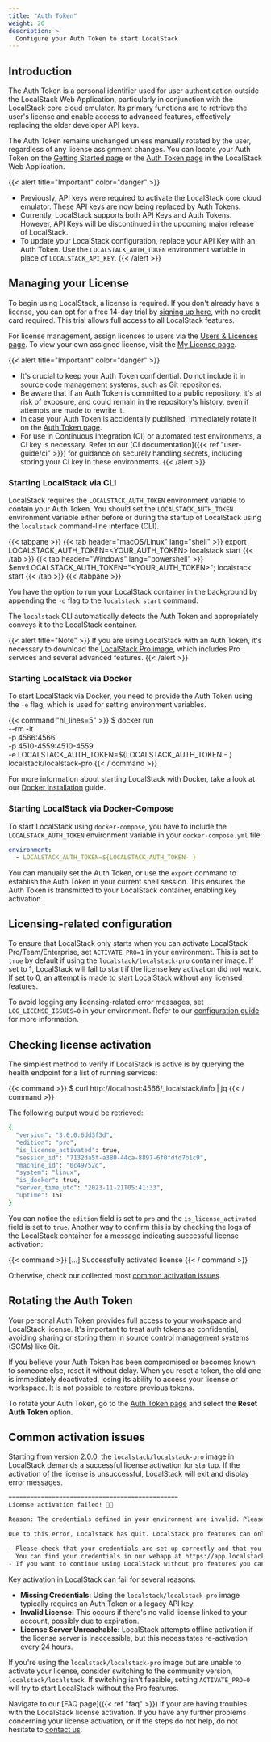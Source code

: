 ```yaml
---
title: "Auth Token"
weight: 20
description: >
  Configure your Auth Token to start LocalStack
---
```


## Introduction

The Auth Token is a personal identifier used for user authentication outside the LocalStack Web Application, particularly in conjunction with the LocalStack core cloud emulator. Its primary functions are to retrieve the user's license and enable access to advanced features, effectively replacing the older developer API keys.

The Auth Token remains unchanged unless manually rotated by the user, regardless of any license assignment changes. You can locate your Auth Token on the [Getting Started page](https://app.localstack.cloud/getting-started) or the [Auth Token page](https://app.localstack.cloud/workspace/auth-token) in the LocalStack Web Application.

{{< alert title="Important" color="danger" >}}
-   Previously, API keys were required to activate the LocalStack core cloud emulator. These API keys are now being replaced by Auth Tokens.
-   Currently, LocalStack supports both API Keys and Auth Tokens. However, API Keys will be discontinued in the upcoming major release of LocalStack.
-   To update your LocalStack configuration, replace your API Key with an Auth Token. Use the `LOCALSTACK_AUTH_TOKEN` environment variable in place of `LOCALSTACK_API_KEY`.
{{< /alert >}}

## Managing your License

To begin using LocalStack, a license is required. If you don't already have a license, you can opt for a free 14-day trial by [signing up here](https://localstack.cloud/pricing/), with no credit card required. This trial allows full access to all LocalStack features.

For license management, assign licenses to users via the [Users & Licenses page](https://app.localstack.cloud/workspace/members). To view your own assigned license, visit the [My License page](https://app.localstack.cloud/workspace/my-license).

{{< alert title="Important" color="danger" >}}
-   It's crucial to keep your Auth Token confidential. Do not include it in source code management systems, such as Git repositories.
-   Be aware that if an Auth Token is committed to a public repository, it's at risk of exposure, and could remain in the repository's history, even if attempts are made to rewrite it.
-   In case your Auth Token is accidentally published, immediately rotate it on the [Auth Token page](https://app.localstack.cloud/workspace/auth-token).
-   For use in Continuous Integration (CI) or automated test environments, a CI key is necessary. Refer to our [CI documentation]({{< ref "user-guide/ci" >}}) for guidance on securely handling secrets, including storing your CI key in these environments.
{{< /alert >}}

### Starting LocalStack via CLI

LocalStack requires the `LOCALSTACK_AUTH_TOKEN` environment variable to contain your Auth Token. You should set the `LOCALSTACK_AUTH_TOKEN` environment variable either before or during the startup of LocalStack using the `localstack` command-line interface (CLI).

{{< tabpane >}}
{{< tab header="macOS/Linux" lang="shell" >}}
export LOCALSTACK_AUTH_TOKEN=<YOUR_AUTH_TOKEN>
localstack start
{{< /tab >}}
{{< tab header="Windows" lang="powershell" >}}
$env:LOCALSTACK_AUTH_TOKEN="<YOUR_AUTH_TOKEN>"; localstack start
{{< /tab >}}
{{< /tabpane >}}

You have the option to run your LocalStack container in the background by appending the `-d` flag to the `localstack start` command.

The `localstack` CLI automatically detects the Auth Token and appropriately conveys it to the LocalStack container.

{{< alert title="Note" >}}
If you are using LocalStack with an Auth Token, it's necessary to download the [LocalStack Pro image](https://docs.localstack.cloud/references/docker-images/#localstack-pro-image), which includes Pro services and several advanced features.
{{< /alert >}}

### Starting LocalStack via Docker

To start LocalStack via Docker, you need to provide the Auth Token using the `-e` flag, which is used for setting environment variables.

{{< command "hl_lines=5" >}}
$ docker run \
  --rm -it \
  -p 4566:4566 \
  -p 4510-4559:4510-4559 \
  -e LOCALSTACK_AUTH_TOKEN=${LOCALSTACK_AUTH_TOKEN:- } \
  localstack/localstack-pro
{{< / command >}}

For more information about starting LocalStack with Docker, take a look at our [Docker installation](https://docs.localstack.cloud/getting-started/installation/#docker) guide.

### Starting LocalStack via Docker-Compose

To start LocalStack using `docker-compose`, you have to include the `LOCALSTACK_AUTH_TOKEN` environment variable in your `docker-compose.yml` file:

```yaml
environment:
  - LOCALSTACK_AUTH_TOKEN=${LOCALSTACK_AUTH_TOKEN- }
```

You can manually set the Auth Token, or use the `export` command to establish the Auth Token in your current shell session. This ensures the Auth Token is transmitted to your LocalStack container, enabling key activation.

## Licensing-related configuration

To ensure that LocalStack only starts when you can activate LocalStack Pro/Team/Enterprise, set `ACTIVATE_PRO=1` in your environment. This is set to `true` by default if using the `localstack/localstack-pro` container image. If set to 1, LocalStack will fail to start if the license key activation did not work. If set to 0, an attempt is made to start LocalStack without any licensed features. 

To avoid logging any licensing-related error messages, set `LOG_LICENSE_ISSUES=0` in your environment. Refer to our [configuration guide](https://docs.localstack.cloud/references/configuration/#localstack-pro) for more information.

## Checking license activation

The simplest method to verify if LocalStack is active is by querying the health endpoint for a list of running services:

{{< command >}}
$ curl http://localhost:4566/_localstack/info | jq
{{< / command >}}

The following output would be retrieved:

```bash
{
  "version": "3.0.0:6dd3f3d",
  "edition": "pro",
  "is_license_activated": true,
  "session_id": "7132da5f-a380-44ca-8897-6f0fdfd7b1c9",
  "machine_id": "0c49752c",
  "system": "linux",
  "is_docker": true,
  "server_time_utc": "2023-11-21T05:41:33",
  "uptime": 161
}
````

You can notice the `edition` field is set to `pro` and the `is_license_activated` field is set to `true`. Another way to confirm this is by checking the logs of the LocalStack container for a message indicating successful license activation:

{{< command >}}
[...] Successfully activated license
{{< / command >}}

Otherwise, check our collected most [common activation issues](#common-activation-issues).

## Rotating the Auth Token

Your personal Auth Token provides full access to your workspace and LocalStack license. It's important to treat auth tokens as confidential, avoiding sharing or storing them in source control management systems (SCMs) like Git.

If you believe your Auth Token has been compromised or becomes known to someone else, reset it without delay. When you reset a token, the old one is immediately deactivated, losing its ability to access your license or workspace. It is not possible to restore previous tokens.

To rotate your Auth Token, go to the [Auth Token page](https://app.localstack.cloud/workspace/auth-token) and select the **Reset Auth Token** option.

## Common activation issues

Starting from version 2.0.0, the `localstack/localstack-pro` image in LocalStack demands a successful license activation for startup. If the activation of the license is unsuccessful, LocalStack will exit and display error messages.

```bash
===============================================
License activation failed! 🔑❌

Reason: The credentials defined in your environment are invalid. Please make sure to either set the LOCALSTACK_AUTH_TOKEN variable to a valid auth token, or the LOCALSTACK_API_KEY variable to a valid LocalStack API key. You can find your auth token or API key in the LocalStack web app https://app.localstack.cloud.

Due to this error, Localstack has quit. LocalStack pro features can only be used with a valid license.

- Please check that your credentials are set up correctly and that you have an active license.
  You can find your credentials in our webapp at https://app.localstack.cloud.
- If you want to continue using LocalStack without pro features you can set `ACTIVATE_PRO=0`.
```

Key activation in LocalStack can fail for several reasons:

-   **Missing Credentials:** Using the `localstack/localstack-pro` image typically requires an Auth Token or a legacy API key.
-   **Invalid License:** This occurs if there's no valid license linked to your account, possibly due to expiration.
-   **License Server Unreachable:** LocalStack attempts offline activation if the license server is inaccessible, but this necessitates re-activation every 24 hours.

If you're using the `localstack/localstack-pro` image but are unable to activate your license, consider switching to the community version, `localstack/localstack`. If switching isn't feasible, setting `ACTIVATE_PRO=0` will try to start LocalStack without the Pro features.

Navigate to our [FAQ page]({{< ref "faq" >}}) if your are having troubles with the LocalStack license activation.
If you have any further problems concerning your license activation, or if the steps do not help, do not hesitate to [contact us](https://localstack.cloud/contact/).
